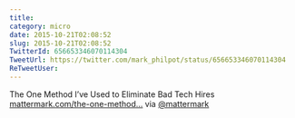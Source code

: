 ```yaml
---
title: 
category: micro
date: 2015-10-21T02:08:52
slug: 2015-10-21T02:08:52
TwitterId: 656653346070114304
TweetUrl: https://twitter.com/mark_philpot/status/656653346070114304
ReTweetUser: 
---
```


The One Method I’ve Used to Eliminate Bad Tech Hires [mattermark.com/the-one-method…](http://mattermark.com/the-one-method-ive-used-to-eliminate-bad-tech-hires/) via [@mattermark](https://twitter.com/mattermark)